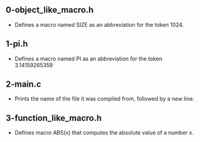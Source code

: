 ## 0-object_like_macro.h
- Defines a macro named SIZE as an abbreviation for the token 1024.
## 1-pi.h
- Defines a macro named PI as an abbreviation for the token 3.14159265359
## 2-main.c
- Prints the name of the file it was compiled from, followed by a new line.
## 3-function_like_macro.h
- Defines macro ABS(x) that computes the absolute value of a number x.
